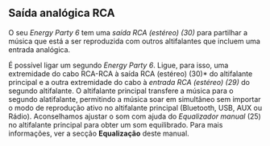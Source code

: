 ## Saída analógica RCA

O seu *Energy Party 6* tem uma *saída RCA (estéreo) (30)* para partilhar a música que está a ser reproduzida com outros altifalantes que incluem uma entrada analógica.

É possível ligar um segundo *Energy Party 6*. Ligue, para isso, uma extremidade do cabo RCA-RCA à saída RCA (estéreo) (30)* do altifalante principal e a outra extremidade do cabo à *entrada RCA (estéreo) (29)* do segundo altifalante. O altifalante principal transfere a música para o segundo alatifalante, permitindo a música soar em simultâneo sem importar o modo de reprodução ativo no altifalante principal (Bluetooth, USB, AUX ou Rádio). Aconselhamos ajustar o som com ajuda do *Equalizador manual* (25) no altifalante principal para obter um som equilibrado. Para mais informações, ver a secção **Equalização** deste manual.

